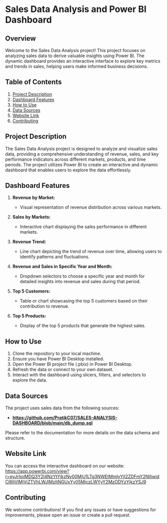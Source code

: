 # Sales Data Analysis and Power BI Dashboard

## Overview

Welcome to the Sales Data Analysis project! This project focuses on analyzing sales data to derive valuable insights using Power BI. The dynamic dashboard provides an interactive interface to explore key metrics and trends in sales, helping users make informed business decisions.

## Table of Contents
1. [Project Description](#project-description)
2. [Dashboard Features](#dashboard-features)
3. [How to Use](#how-to-use)
4. [Data Sources](#data-sources)
5. [Website Link](#website-link)
6. [Contributing](#contributing)

## Project Description

The Sales Data Analysis project is designed to analyze and visualize sales data, providing a comprehensive understanding of revenue, sales, and key performance indicators across different markets, products, and time periods. The project utilizes Power BI to create an interactive and dynamic dashboard that enables users to explore the data effortlessly.

## Dashboard Features

1. **Revenue by Market:**
   - Visual representation of revenue distribution across various markets.
   
2. **Sales by Markets:**
   - Interactive chart displaying the sales performance in different markets.

3. **Revenue Trend:**
   - Line chart depicting the trend of revenue over time, allowing users to identify patterns and fluctuations.

4. **Revenue and Sales in Specific Year and Month:**
   - Dropdown selectors to choose a specific year and month for detailed insights into revenue and sales during that period.

5. **Top 5 Customers:**
   - Table or chart showcasing the top 5 customers based on their contribution to revenue.

6. **Top 5 Products:**
   - Display of the top 5 products that generate the highest sales.

## How to Use

1. Clone the repository to your local machine.
2. Ensure you have Power BI Desktop installed.
3. Open the Power BI project file (.pbix) in Power BI Desktop.
4. Refresh the data or connect to your own dataset.
5. Interact with the dashboard using slicers, filters, and selectors to explore the data.

## Data Sources

The project uses sales data from the following sources:
- **https://github.com/PratikC07/SALES-ANALYSIS-DASHBOARD/blob/main/db_dump.sql**

Please refer to the documentation for more details on the data schema and structure.

## Website Link

You can access the interactive dashboard on our website: https://app.powerbi.com/view?r=eyJrIjoiMDQ3Y2I4NzYtYjkzNy00MjU1LTg3NWEtMmIyYjI2ZDFmY2NlIiwidCI6IjVlMjVjZTVhLWJlMzItNGUxYy05MjczLWYyY2MzODYzYjkzYSJ9

## Contributing

We welcome contributions! If you find any issues or have suggestions for improvements, please open an issue or create a pull request.
